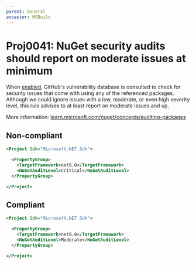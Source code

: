 ```yaml
---
parent: General
ancestor: MSBuild
---
```


# Proj0041: NuGet security audits should report on moderate issues at minimum

When [enabled](Proj0004.md), GitHub's vulnerability database is consulted to
check for security issues that come with using any of the referenced packages.
Although we could ignore issues with a low, moderate, or even high severity
level, this rule advises to at least report on moderate issues and up.

More information: [learn.microsoft.com/nuget/concepts/auditing-packages](https://learn.microsoft.com/nuget/concepts/auditing-packages)

## Non-compliant
``` xml
<Project Sdk="Microsoft.NET.Sdk">

  <PropertyGroup>
    <TargetFramework>net9.0</TargetFramework>
    <NuGetAuditLevel>Critical</NuGetAuditLevel>
  </PropertyGroup>

</Project>
```

## Compliant
``` xml
<Project Sdk="Microsoft.NET.Sdk">

  <PropertyGroup>
    <TargetFramework>net9.0</TargetFramework>
    <NuGetAuditLevel>Moderate</NuGetAuditLevel>
  </PropertyGroup>

</Project>
```
